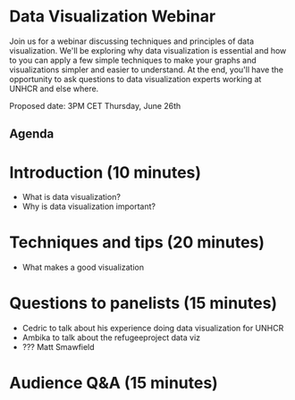 Data Visualization Webinar
===============

Join us for a webinar discussing techniques and principles of data visualization. We'll be exploring why data
visualization is essential and how to you can apply a few simple techniques to make your graphs and
visualizations simpler and easier to understand. At the end, you'll have the opportunity to ask questions to
data visualization experts working at UNHCR and else where.

Proposed date: 3PM CET Thursday, June 26th

Agenda
------

# Introduction (10 minutes)
* What is data visualization?
* Why is data visualization important?

# Techniques and tips (20 minutes)
* What makes a good visualization

# Questions to panelists (15 minutes)
* Cedric to talk about his experience doing data visualization for UNHCR
* Ambika to talk about the refugeeproject data viz
* ??? Matt Smawfield

# Audience Q&A (15 minutes)
